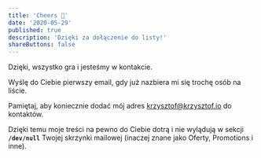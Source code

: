 ```yaml
---
title: 'Cheers 🥂'
date: '2020-05-29'
published: true
description: 'Dzięki za dołączenie do listy!'
shareButtons: false
---
```


Dzięki, wszystko gra i jesteśmy w kontakcie.

Wyślę do Ciebie pierwszy email, gdy już nazbiera mi się trochę osób na liście.

Pamiętaj, aby koniecznie dodać mój adres krzysztof@krzysztof.io do kontaktów.

Dzięki temu moje treści na pewno do Ciebie dotrą i nie wylądują w sekcji **`/dev/null`** Twojej skrzynki mailowej (inaczej znane jako Oferty, Promotions i inne).

